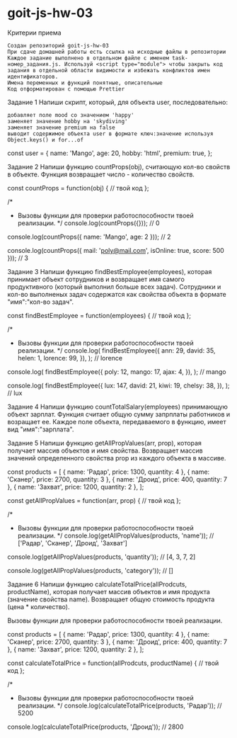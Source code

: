 # goit-js-hw-03

Критерии приема

    Создан репозиторий goit-js-hw-03
    При сдаче домашней работы есть ссылка на исходные файлы в репозитории
    Каждое задание выполнено в отдельном файле с именем task-номер_задания.js. Используй <script type="module"> чтобы закрыть код задания в отдельной области видимости и избежать конфликтов имен идентификаторов.
    Имена переменных и функций понятные, описательные
    Код отформатирован с помощью Prettier

Задание 1 Напиши скрипт, который, для объекта user, последовательно:

    добавляет поле mood со значением 'happy'
    заменяет значение hobby на 'skydiving'
    заменяет значение premium на false
    выводит содержимое объекта user в формате ключ:значение используя Object.keys() и for...of

const user = { name: 'Mango', age: 20, hobby: 'html', premium: true, };

Задание 2 Напиши функцию countProps(obj), считающую кол-во свойств в объекте.
Функция возвращает число - количество свойств.

const countProps = function(obj) { // твой код };

/\*

- Вызовы функции для проверки работоспособности твоей реализации. \*/
  console.log(countProps({})); // 0

console.log(countProps({ name: 'Mango', age: 2 })); // 2

console.log(countProps({ mail: 'poly@mail.com', isOnline: true, score: 500 }));
// 3

Задание 3 Напиши функцию findBestEmployee(employees), которая принимает объект
сотрудников и возвращает имя самого продуктивного (который выполнил больше всех
задач). Сотрудники и кол-во выполненых задач содержатся как свойства объекта в
формате "имя":"кол-во задач".

const findBestEmployee = function(employees) { // твой код };

/\*

- Вызовы функции для проверки работоспособности твоей реализации. \*/
  console.log( findBestEmployee({ ann: 29, david: 35, helen: 1, lorence: 99, }),
  ); // lorence

console.log( findBestEmployee({ poly: 12, mango: 17, ajax: 4, }), ); // mango

console.log( findBestEmployee({ lux: 147, david: 21, kiwi: 19, chelsy: 38, }),
); // lux

Задание 4 Напиши функцию countTotalSalary(employees) принимающую объект зарплат.
Функция считает общую сумму запрплаты работников и возращает ее. Каждое поле
объекта, передаваемого в функцию, имеет вид "имя":"зарплата".

Задание 5 Напиши функцию getAllPropValues(arr, prop), которая получает массив
объектов и имя свойства. Возвращает массив значений определенного свойства prop
из каждого объекта в массиве.

const products = [ { name: 'Радар', price: 1300, quantity: 4 }, { name:
'Сканер', price: 2700, quantity: 3 }, { name: 'Дроид', price: 400, quantity: 7
}, { name: 'Захват', price: 1200, quantity: 2 }, ];

const getAllPropValues = function(arr, prop) { // твой код };

/\*

- Вызовы функции для проверки работоспособности твоей реализации. \*/
  console.log(getAllPropValues(products, 'name')); // ['Радар', 'Сканер',
  'Дроид', 'Захват']

console.log(getAllPropValues(products, 'quantity')); // [4, 3, 7, 2]

console.log(getAllPropValues(products, 'category')); // []

Задание 6 Напиши функцию calculateTotalPrice(allProdcuts, productName), которая
получает массив объектов и имя продукта (значение свойства name). Возвращает
общую стоимость продукта (цена \* количество).

Вызовы функции для проверки работоспособности твоей реализации.

const products = [ { name: 'Радар', price: 1300, quantity: 4 }, { name:
'Сканер', price: 2700, quantity: 3 }, { name: 'Дроид', price: 400, quantity: 7
}, { name: 'Захват', price: 1200, quantity: 2 }, ];

const calculateTotalPrice = function(allProdcuts, productName) { // твой код };

/\*

- Вызовы функции для проверки работоспособности твоей реализации. \*/
  console.log(calculateTotalPrice(products, 'Радар')); // 5200

console.log(calculateTotalPrice(products, 'Дроид')); // 2800
